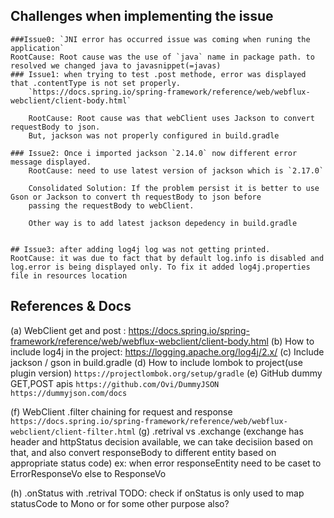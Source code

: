 

## Challenges when implementing the issue

    ###Issue0: `JNI error has occurred issue was coming when runing the application`
    RootCause: Root cause was the use of `java` name in package path. to resolved we changed java to javasnippet(=javas)
    ### Issue1: when trying to test .post methode, error was displayed that .contentType is not set properly.
        `https://docs.spring.io/spring-framework/reference/web/webflux-webclient/client-body.html`
        
        RootCause: Root cause was that webClient uses Jackson to convert requestBody to json.
        But, jackson was not properly configured in build.gradle

    ### Issue2: Once i imported jackson `2.14.0` now different error message displayed.
        RootCause: need to use latest version of jackson which is `2.17.0`

        Consolidated Solution: If the problem persist it is better to use Gson or Jackson to convert th requestBody to json before 
        passing the requestBody to webClient.

        Other way is to add latest jackson depedency in build.gradle


    ## Issue3: after adding log4j log was not getting printed.
    RootCause: it was due to fact that by default log.info is disabled and log.error is being displayed only. To fix it added log4j.properties file in resources location



## References & Docs

(a) WebClient get and post : https://docs.spring.io/spring-framework/reference/web/webflux-webclient/client-body.html
(b) How to include log4j in the project: https://logging.apache.org/log4j/2.x/
(c) Include jackson / gson in build.gradle
(d) How to include lombok to project(use plugin version) `https://projectlombok.org/setup/gradle`
(e) GitHub dummy GET,POST apis
`https://github.com/Ovi/DummyJSON`
`https://dummyjson.com/docs`

(f) WebClient .filter chaining for request and response `https://docs.spring.io/spring-framework/reference/web/webflux-webclient/client-filter.html`
(g) .retrival vs .exchange (exchange has header and httpStatus decision available, we can take decisiion based on that, and also convert responseBody to different entity based on appropriate status code)
ex: when error responseEntity need to be caset to ErrorResponseVo else to ResponseVo

(h) .onStatus with .retrival
TODO: check if onStatus is only used to map statusCode to Mono<Exception> or for some other purpose also?